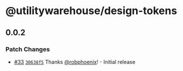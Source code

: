 # @utilitywarehouse/design-tokens

## 0.0.2

### Patch Changes

- [#33](https://github.com/utilitywarehouse/design-systems/pull/33) [`30638f5`](https://github.com/utilitywarehouse/design-systems/commit/30638f5a22b016f071128016ec1bd445886b1404) Thanks [@robphoenix](https://github.com/robphoenix)! - Initial release
